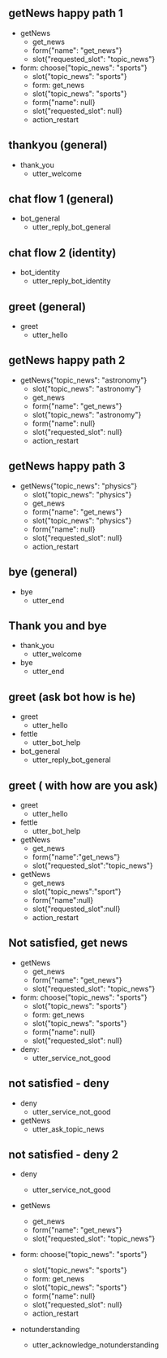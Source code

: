 ## getNews happy path 1
* getNews
    - get_news
    - form{"name": "get_news"}
    - slot{"requested_slot": "topic_news"}
* form: choose{"topic_news": "sports"}
    - slot{"topic_news": "sports"}
    - form: get_news
    - slot{"topic_news": "sports"}
    - form{"name": null}
    - slot{"requested_slot": null}
    - action_restart

## thankyou (general)    
* thank_you
    - utter_welcome

## chat flow 1 (general)
* bot_general
    - utter_reply_bot_general

## chat flow 2 (identity)
* bot_identity
    - utter_reply_bot_identity

## greet (general)
* greet
    - utter_hello

## getNews happy path 2
* getNews{"topic_news": "astronomy"}
    - slot{"topic_news": "astronomy"}
    - get_news
    - form{"name": "get_news"}
    - slot{"topic_news": "astronomy"}
    - form{"name": null}
    - slot{"requested_slot": null}
    - action_restart

## getNews happy path 3
* getNews{"topic_news": "physics"}
    - slot{"topic_news": "physics"}
    - get_news
    - form{"name": "get_news"}
    - slot{"topic_news": "physics"}
    - form{"name": null}
    - slot{"requested_slot": null}
    - action_restart

## bye (general)
* bye
    - utter_end

## Thank you and bye

* thank_you
    - utter_welcome
* bye
    - utter_end

## greet (ask bot how is he)

* greet
    - utter_hello
* fettle
	- utter_bot_help
* bot_general
    - utter_reply_bot_general

## greet ( with how are you ask)

* greet
    - utter_hello
* fettle
    - utter_bot_help
* getNews
    - get_news
    - form{"name":"get_news"}
    - slot{"requested_slot":"topic_news"}
* getNews
    - get_news
    - slot{"topic_news":"sport"}
    - form{"name":null}
    - slot{"requested_slot":null}
    - action_restart

## Not satisfied, get news
* getNews
    - get_news
    - form{"name": "get_news"}
    - slot{"requested_slot": "topic_news"}
* form: choose{"topic_news": "sports"}
    - slot{"topic_news": "sports"}
    - form: get_news
    - slot{"topic_news": "sports"}
    - form{"name": null}
    - slot{"requested_slot": null}
* deny:
    - utter_service_not_good

## not satisfied - deny
* deny
    - utter_service_not_good
* getNews
    - utter_ask_topic_news

## not satisfied - deny 2
* deny
    - utter_service_not_good
* getNews
    - get_news
    - form{"name": "get_news"}
    - slot{"requested_slot": "topic_news"}
* form: choose{"topic_news": "sports"}
    - slot{"topic_news": "sports"}
    - form: get_news
    - slot{"topic_news": "sports"}
    - form{"name": null}
    - slot{"requested_slot": null}
    - action_restart

* notunderstanding
    - utter_acknowledge_notunderstanding
